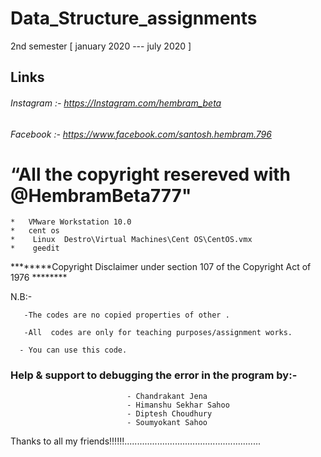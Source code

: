 # Data_Structure_assignments
2nd semester [ january 2020 ---  july  2020   ]

## Links

   ###### Instagram :- https://Instagram.com/hembram_beta
   ###### Facebook  :- https://www.facebook.com/santosh.hembram.796
   

# “All the copyright resereved with @HembramBeta777"




	*   VMware Workstation 10.0
	*   cent os
	*    Linux  Destro\Virtual Machines\Cent OS\CentOS.vmx
	*    geedit
	
********Copyright Disclaimer under section 107 of the Copyright Act of 1976 ********

N.B:-

       -The codes are no copied properties of other .

       -All  codes are only for teaching purposes/assignment works.

      - You can use this code.

### Help & support to debugging the error in the program by:-
							 
							  - Chandrakant Jena
							  - Himanshu Sekhar Sahoo
							  - Diptesh Choudhury
							  - Soumyokant Sahoo
							 
                          	
Thanks to all my friends!!!!!!......................................................

